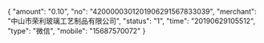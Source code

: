 {
  "amount": "0.10",
  "no": "4200000301201906291567833039",
  "merchant": "中山市荣利玻璃工艺制品有限公司",
  "status": "1",
  "time": "20190629105512",
  "type": "微信",
  "mobile": "15687570072"
}
